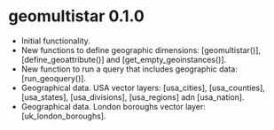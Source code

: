 # geomultistar 0.1.0
* Initial functionality.
* New functions to define geographic dimensions: [geomultistar()], [define_geoattribute()] and [get_empty_geoinstances()].
* New function to run a query that includes geographic data: [run_geoquery()].
* Geographical data. USA vector layers: [usa_cities], [usa_counties], [usa_states], [usa_divisions], [usa_regions] adn [usa_nation].
* Geographical data. London boroughs vector layer: [uk_london_boroughs].

